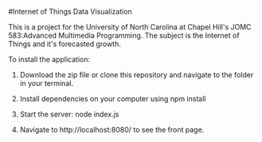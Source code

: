 #Internet of Things Data Visualization

This is a project for the University of North Carolina at Chapel Hill's JOMC 583:Advanced Multimedia Programming. The subject is the Internet of Things and it's forecasted growth.

To install the application:

1. Download the zip file or clone this repository and navigate to the folder in your terminal.

2. Install dependencies on your computer using npm install

3. Start the server: node index.js

4. Navigate to http://localhost:8080/ to see the front page.
